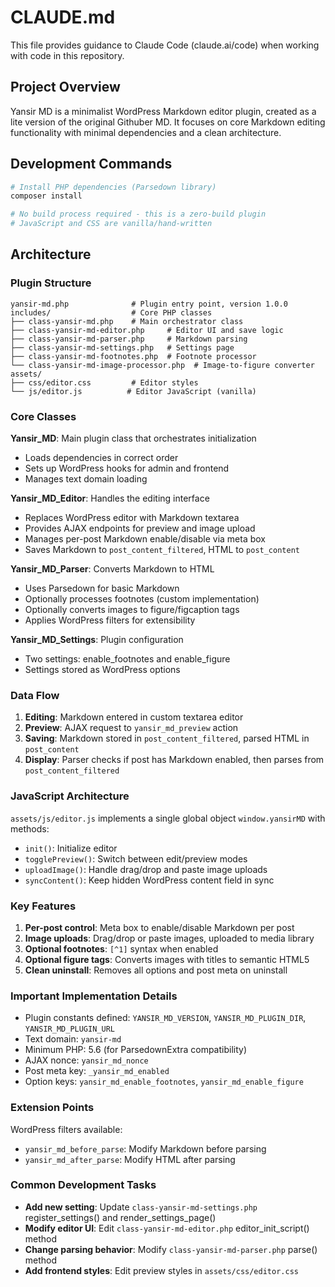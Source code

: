 # CLAUDE.md

This file provides guidance to Claude Code (claude.ai/code) when working with code in this repository.

## Project Overview

Yansir MD is a minimalist WordPress Markdown editor plugin, created as a lite version of the original Githuber MD. It focuses on core Markdown editing functionality with minimal dependencies and a clean architecture.

## Development Commands

```bash
# Install PHP dependencies (Parsedown library)
composer install

# No build process required - this is a zero-build plugin
# JavaScript and CSS are vanilla/hand-written
```

## Architecture

### Plugin Structure
```
yansir-md.php              # Plugin entry point, version 1.0.0
includes/                  # Core PHP classes
├── class-yansir-md.php    # Main orchestrator class
├── class-yansir-md-editor.php     # Editor UI and save logic
├── class-yansir-md-parser.php     # Markdown parsing
├── class-yansir-md-settings.php   # Settings page
├── class-yansir-md-footnotes.php  # Footnote processor
└── class-yansir-md-image-processor.php  # Image-to-figure converter
assets/
├── css/editor.css         # Editor styles
└── js/editor.js          # Editor JavaScript (vanilla)
```

### Core Classes

**Yansir_MD**: Main plugin class that orchestrates initialization
- Loads dependencies in correct order
- Sets up WordPress hooks for admin and frontend
- Manages text domain loading

**Yansir_MD_Editor**: Handles the editing interface
- Replaces WordPress editor with Markdown textarea
- Provides AJAX endpoints for preview and image upload
- Manages per-post Markdown enable/disable via meta box
- Saves Markdown to `post_content_filtered`, HTML to `post_content`

**Yansir_MD_Parser**: Converts Markdown to HTML
- Uses Parsedown for basic Markdown
- Optionally processes footnotes (custom implementation)
- Optionally converts images to figure/figcaption tags
- Applies WordPress filters for extensibility

**Yansir_MD_Settings**: Plugin configuration
- Two settings: enable_footnotes and enable_figure
- Settings stored as WordPress options

### Data Flow

1. **Editing**: Markdown entered in custom textarea editor
2. **Preview**: AJAX request to `yansir_md_preview` action
3. **Saving**: Markdown stored in `post_content_filtered`, parsed HTML in `post_content`
4. **Display**: Parser checks if post has Markdown enabled, then parses from `post_content_filtered`

### JavaScript Architecture

`assets/js/editor.js` implements a single global object `window.yansirMD` with methods:
- `init()`: Initialize editor
- `togglePreview()`: Switch between edit/preview modes
- `uploadImage()`: Handle drag/drop and paste image uploads
- `syncContent()`: Keep hidden WordPress content field in sync

### Key Features

1. **Per-post control**: Meta box to enable/disable Markdown per post
2. **Image uploads**: Drag/drop or paste images, uploaded to media library
3. **Optional footnotes**: `[^1]` syntax when enabled
4. **Optional figure tags**: Converts images with titles to semantic HTML5
5. **Clean uninstall**: Removes all options and post meta on uninstall

### Important Implementation Details

- Plugin constants defined: `YANSIR_MD_VERSION`, `YANSIR_MD_PLUGIN_DIR`, `YANSIR_MD_PLUGIN_URL`
- Text domain: `yansir-md`
- Minimum PHP: 5.6 (for ParsedownExtra compatibility)
- AJAX nonce: `yansir_md_nonce`
- Post meta key: `_yansir_md_enabled`
- Option keys: `yansir_md_enable_footnotes`, `yansir_md_enable_figure`

### Extension Points

WordPress filters available:
- `yansir_md_before_parse`: Modify Markdown before parsing
- `yansir_md_after_parse`: Modify HTML after parsing

### Common Development Tasks

- **Add new setting**: Update `class-yansir-md-settings.php` register_settings() and render_settings_page()
- **Modify editor UI**: Edit `class-yansir-md-editor.php` editor_init_script() method
- **Change parsing behavior**: Modify `class-yansir-md-parser.php` parse() method
- **Add frontend styles**: Edit preview styles in `assets/css/editor.css`